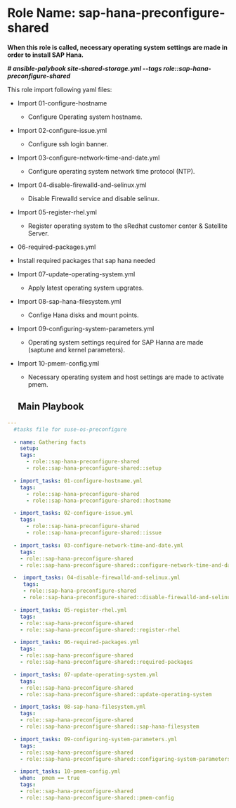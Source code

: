 Role Name: sap-hana-preconfigure-shared
=========

**When this role is called, necessary operating system settings are made in order to install SAP Hana.**


 **_# ansible-palybook site-shared-storage.yml --tags role::sap-hana-preconfigure-shared_**


 This role import following yaml files:

 - Import 01-configure-hostname
   - Configure Operating system hostname.
 - Import 02-configure-issue.yml
   - Configure ssh login banner.
 - Import 03-configure-network-time-and-date.yml
   - Configure operating system network time protocol (NTP).
 - Import 04-disable-firewalld-and-selinux.yml
   - Disable Firewalld service and disable selinux.
 - Import 05-register-rhel.yml
   - Register operating system to the sRedhat customer center & Satellite Server.
 - 06-required-packages.yml
  - Install required packages that sap hana needed
 - Import 07-update-operating-system.yml
   - Apply latest operating system upgrates.
 - Import 08-sap-hana-filesystem.yml
   - Confige Hana disks and mount points.
 - Import 09-configuring-system-parameters.yml
   -  Operating system settings required for SAP Hanna are made (saptune and kernel parameters).
 - Import 10-pmem-config.yml
   - Necessary operating system and host settings are made to activate pmem.

   Main Playbook
   ----------------

```yaml
---
  #tasks file for suse-os-preconfigure

  - name: Gathering facts
    setup:
    tags:
      - role::sap-hana-preconfigure-shared
      - role::sap-hana-preconfigure-shared::setup

  - import_tasks: 01-configure-hostname.yml
    tags:
      - role::sap-hana-preconfigure-shared
      - role::sap-hana-preconfigure-shared::hostname

  - import_tasks: 02-configure-issue.yml
    tags:
      - role::sap-hana-preconfigure-shared
      - role::sap-hana-preconfigure-shared::issue

  - import_tasks: 03-configure-network-time-and-date.yml
    tags:
    - role::sap-hana-preconfigure-shared
    - role::sap-hana-preconfigure-shared::configure-network-time-and-date

  -  import_tasks: 04-disable-firewalld-and-selinux.yml
     tags:
     - role::sap-hana-preconfigure-shared
     - role::sap-hana-preconfigure-shared::disable-firewalld-and-selinux

  - import_tasks: 05-register-rhel.yml
    tags:
    - role::sap-hana-preconfigure-shared
    - role::sap-hana-preconfigure-shared::register-rhel

  - import_tasks: 06-required-packages.yml
    tags:
    - role::sap-hana-preconfigure-shared
    - role::sap-hana-preconfigure-shared::required-packages

  - import_tasks: 07-update-operating-system.yml
    tags:
    - role::sap-hana-preconfigure-shared
    - role::sap-hana-preconfigure-shared::update-operating-system

  - import_tasks: 08-sap-hana-filesystem.yml
    tags:
    - role::sap-hana-preconfigure-shared
    - role::sap-hana-preconfigure-shared::sap-hana-filesystem

  - import_tasks: 09-configuring-system-parameters.yml
    tags:
    - role::sap-hana-preconfigure-shared
    - role::sap-hana-preconfigure-shared::configuring-system-parameters

  - import_tasks: 10-pmem-config.yml
    when:  pmem == true
    tags:
    - role::sap-hana-preconfigure-shared
    - role::sap-hana-preconfigure-shared::pmem-config
```
